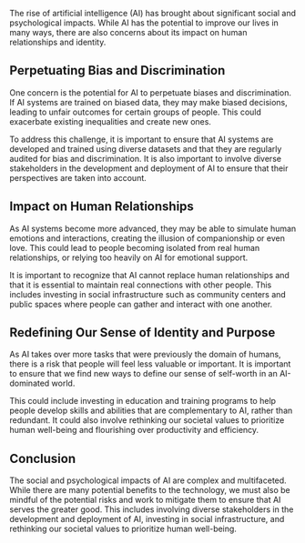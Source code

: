 
The rise of artificial intelligence (AI) has brought about significant social and psychological impacts. While AI has the potential to improve our lives in many ways, there are also concerns about its impact on human relationships and identity.

## Perpetuating Bias and Discrimination

One concern is the potential for AI to perpetuate biases and discrimination. If AI systems are trained on biased data, they may make biased decisions, leading to unfair outcomes for certain groups of people. This could exacerbate existing inequalities and create new ones.

To address this challenge, it is important to ensure that AI systems are developed and trained using diverse datasets and that they are regularly audited for bias and discrimination. It is also important to involve diverse stakeholders in the development and deployment of AI to ensure that their perspectives are taken into account.

## Impact on Human Relationships

As AI systems become more advanced, they may be able to simulate human emotions and interactions, creating the illusion of companionship or even love. This could lead to people becoming isolated from real human relationships, or relying too heavily on AI for emotional support.

It is important to recognize that AI cannot replace human relationships and that it is essential to maintain real connections with other people. This includes investing in social infrastructure such as community centers and public spaces where people can gather and interact with one another.

## Redefining Our Sense of Identity and Purpose

As AI takes over more tasks that were previously the domain of humans, there is a risk that people will feel less valuable or important. It is important to ensure that we find new ways to define our sense of self-worth in an AI-dominated world.

This could include investing in education and training programs to help people develop skills and abilities that are complementary to AI, rather than redundant. It could also involve rethinking our societal values to prioritize human well-being and flourishing over productivity and efficiency.

## Conclusion

The social and psychological impacts of AI are complex and multifaceted. While there are many potential benefits to the technology, we must also be mindful of the potential risks and work to mitigate them to ensure that AI serves the greater good. This includes involving diverse stakeholders in the development and deployment of AI, investing in social infrastructure, and rethinking our societal values to prioritize human well-being.
